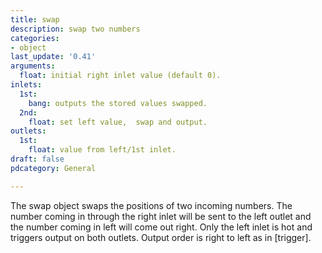 ```yaml
---
title: swap
description: swap two numbers
categories:
- object
last_update: '0.41'
arguments:
  float: initial right inlet value (default 0).
inlets:
  1st:
    bang: outputs the stored values swapped.
  2nd:
    float: set left value,  swap and output.
outlets:
  1st:
    float: value from left/1st inlet.
draft: false
pdcategory: General

---
```

The swap object swaps the positions of two incoming numbers. The number coming in through the right inlet will be sent to the left outlet and the number coming in left will come out right. Only the left inlet is hot and triggers output on both outlets. Output order is right to left as in [trigger].

